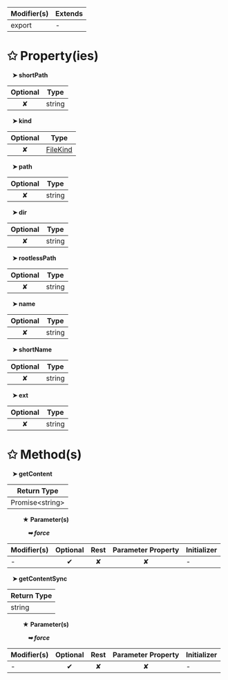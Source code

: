 | Modifier(s)                            | Extends                                    |
|----------------------------------------|--------------------------------------------|
| export | - |

# &#10025; Property(ies)

&nbsp;&nbsp; **&#10148; shortPath**

| Optional                           | Type                         |
|:----------------------------------:|------------------------------|
| ✘ | string |

&nbsp;&nbsp; **&#10148; kind**

| Optional                           | Type                         |
|:----------------------------------:|------------------------------|
| ✘ | [FileKind](/aot/system/enum/interfaces/filekind.md) |

&nbsp;&nbsp; **&#10148; path**

| Optional                           | Type                         |
|:----------------------------------:|------------------------------|
| ✘ | string |

&nbsp;&nbsp; **&#10148; dir**

| Optional                           | Type                         |
|:----------------------------------:|------------------------------|
| ✘ | string |

&nbsp;&nbsp; **&#10148; rootlessPath**

| Optional                           | Type                         |
|:----------------------------------:|------------------------------|
| ✘ | string |

&nbsp;&nbsp; **&#10148; name**

| Optional                           | Type                         |
|:----------------------------------:|------------------------------|
| ✘ | string |

&nbsp;&nbsp; **&#10148; shortName**

| Optional                           | Type                         |
|:----------------------------------:|------------------------------|
| ✘ | string |

&nbsp;&nbsp; **&#10148; ext**

| Optional                           | Type                         |
|:----------------------------------:|------------------------------|
| ✘ | string |

# &#10025; Method(s)

&nbsp;&nbsp; **&#10148; getContent**

| Return Type                       |
|-----------------------------------|
| Promise&lt;string&gt; |

&nbsp;&nbsp;&nbsp;&nbsp;&nbsp;&nbsp;&nbsp;&nbsp; **&#9733; Parameter(s)**

&nbsp;&nbsp;&nbsp;&nbsp;&nbsp;&nbsp;&nbsp;&nbsp;&nbsp;&nbsp;&nbsp; _**&#10149; force**_

| Modifier(s)                              | Optional                           | Rest                          | Parameter Property                          | Initializer                       |
|------------------------------------------|:----------------------------------:|:-----------------------------:|:-------------------------------------------:|-----------------------------------|
| - | ✔  | ✘ | ✘ | - |

&nbsp;&nbsp; **&#10148; getContentSync**

| Return Type                       |
|-----------------------------------|
| string |

&nbsp;&nbsp;&nbsp;&nbsp;&nbsp;&nbsp;&nbsp;&nbsp; **&#9733; Parameter(s)**

&nbsp;&nbsp;&nbsp;&nbsp;&nbsp;&nbsp;&nbsp;&nbsp;&nbsp;&nbsp;&nbsp; _**&#10149; force**_

| Modifier(s)                              | Optional                           | Rest                          | Parameter Property                          | Initializer                       |
|------------------------------------------|:----------------------------------:|:-----------------------------:|:-------------------------------------------:|-----------------------------------|
| - | ✔  | ✘ | ✘ | - |